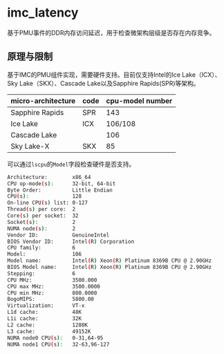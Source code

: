 # imc_latency

基于PMU事件的DDR内存访问延迟，用于检查微架构层级是否存在内存竞争。

## 原理与限制

基于IMC的PMU组件实现，需要硬件支持。目前仅支持Intel的Ice Lake（ICX）、Sky Lake（SKX）、Cascade Lake以及Sapphire Rapids(SPR)等架构。

| micro-architecture | code | cpu-model number |
| ------------------ | ---- | ---------------- |
| Sapphire Rapids    | SPR  | 143              |
| Ice Lake           | ICX  | 106/108          |
| Cascade Lake       |      | 106              |
| Sky Lake-X         | SKX  | 85               |

可以通过`lscpu`的`Model`字段检查硬件是否支持。

```bash
Architecture:        x86_64
CPU op-mode(s):      32-bit, 64-bit
Byte Order:          Little Endian
CPU(s):              128
On-line CPU(s) list: 0-127
Thread(s) per core:  2
Core(s) per socket:  32
Socket(s):           2
NUMA node(s):        2
Vendor ID:           GenuineIntel
BIOS Vendor ID:      Intel(R) Corporation
CPU family:          6
Model:               106
Model name:          Intel(R) Xeon(R) Platinum 8369B CPU @ 2.90GHz
BIOS Model name:     Intel(R) Xeon(R) Platinum 8369B CPU @ 2.90GHz
Stepping:            6
CPU MHz:             3500.000
CPU max MHz:         3500.0000
CPU min MHz:         800.0000
BogoMIPS:            5800.00
Virtualization:      VT-x
L1d cache:           48K
L1i cache:           32K
L2 cache:            1280K
L3 cache:            49152K
NUMA node0 CPU(s):   0-31,64-95
NUMA node1 CPU(s):   32-63,96-127
```
